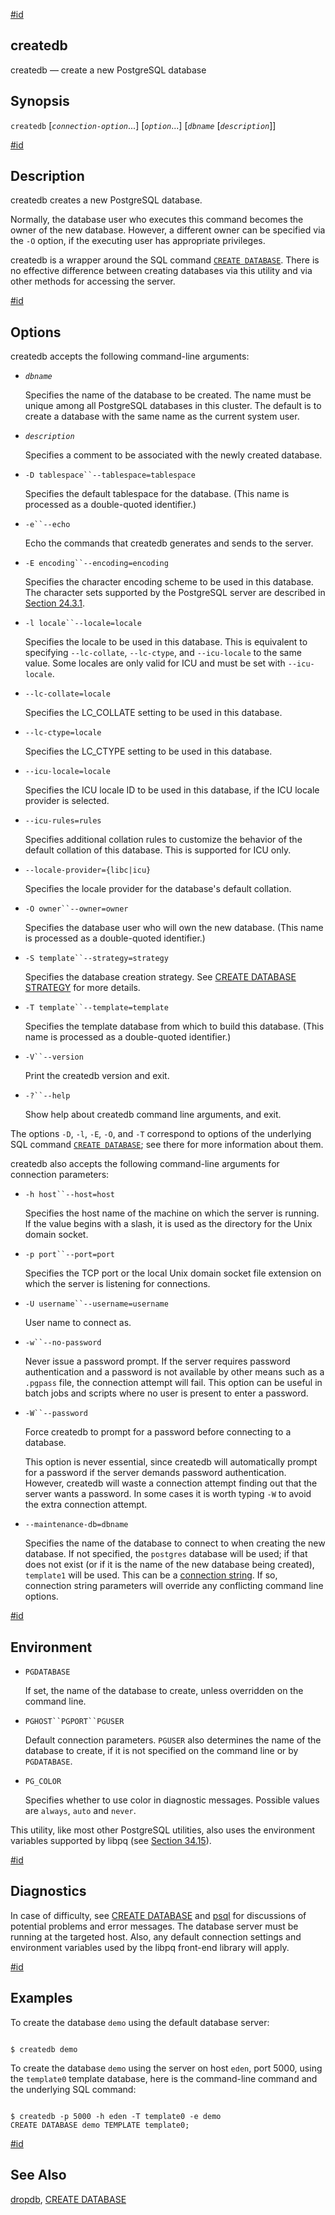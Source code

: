 [#id](#APP-CREATEDB)

## createdb

createdb — create a new PostgreSQL database

## Synopsis

`createdb` \[_`connection-option`_...] \[_`option`_...] \[_`dbname`_ \[_`description`_]]

[#id](#R1-APP-CREATEDB-1)

## Description

createdb creates a new PostgreSQL database.

Normally, the database user who executes this command becomes the owner of the new database. However, a different owner can be specified via the `-O` option, if the executing user has appropriate privileges.

createdb is a wrapper around the SQL command [`CREATE DATABASE`](sql-createdatabase). There is no effective difference between creating databases via this utility and via other methods for accessing the server.

[#id](#id-1.9.4.4.6)

## Options

createdb accepts the following command-line arguments:

- _`dbname`_

  Specifies the name of the database to be created. The name must be unique among all PostgreSQL databases in this cluster. The default is to create a database with the same name as the current system user.

- _`description`_

  Specifies a comment to be associated with the newly created database.

- `-D tablespace``--tablespace=tablespace`

  Specifies the default tablespace for the database. (This name is processed as a double-quoted identifier.)

- `-e``--echo`

  Echo the commands that createdb generates and sends to the server.

- `-E encoding``--encoding=encoding`

  Specifies the character encoding scheme to be used in this database. The character sets supported by the PostgreSQL server are described in [Section 24.3.1](multibyte#MULTIBYTE-CHARSET-SUPPORTED).

- `-l locale``--locale=locale`

  Specifies the locale to be used in this database. This is equivalent to specifying `--lc-collate`, `--lc-ctype`, and `--icu-locale` to the same value. Some locales are only valid for ICU and must be set with `--icu-locale`.

- `--lc-collate=locale`

  Specifies the LC_COLLATE setting to be used in this database.

- `--lc-ctype=locale`

  Specifies the LC_CTYPE setting to be used in this database.

- `--icu-locale=locale`

  Specifies the ICU locale ID to be used in this database, if the ICU locale provider is selected.

- `--icu-rules=rules`

  Specifies additional collation rules to customize the behavior of the default collation of this database. This is supported for ICU only.

- `--locale-provider={libc|icu}`

  Specifies the locale provider for the database's default collation.

- `-O owner``--owner=owner`

  Specifies the database user who will own the new database. (This name is processed as a double-quoted identifier.)

- `-S template``--strategy=strategy`

  Specifies the database creation strategy. See [CREATE DATABASE STRATEGY](sql-createdatabase#CREATE-DATABASE-STRATEGY) for more details.

- `-T template``--template=template`

  Specifies the template database from which to build this database. (This name is processed as a double-quoted identifier.)

- `-V``--version`

  Print the createdb version and exit.

- `-?``--help`

  Show help about createdb command line arguments, and exit.

The options `-D`, `-l`, `-E`, `-O`, and `-T` correspond to options of the underlying SQL command [`CREATE DATABASE`](sql-createdatabase); see there for more information about them.

createdb also accepts the following command-line arguments for connection parameters:

- `-h host``--host=host`

  Specifies the host name of the machine on which the server is running. If the value begins with a slash, it is used as the directory for the Unix domain socket.

- `-p port``--port=port`

  Specifies the TCP port or the local Unix domain socket file extension on which the server is listening for connections.

- `-U username``--username=username`

  User name to connect as.

- `-w``--no-password`

  Never issue a password prompt. If the server requires password authentication and a password is not available by other means such as a `.pgpass` file, the connection attempt will fail. This option can be useful in batch jobs and scripts where no user is present to enter a password.

- `-W``--password`

  Force createdb to prompt for a password before connecting to a database.

  This option is never essential, since createdb will automatically prompt for a password if the server demands password authentication. However, createdb will waste a connection attempt finding out that the server wants a password. In some cases it is worth typing `-W` to avoid the extra connection attempt.

- `--maintenance-db=dbname`

  Specifies the name of the database to connect to when creating the new database. If not specified, the `postgres` database will be used; if that does not exist (or if it is the name of the new database being created), `template1` will be used. This can be a [connection string](libpq-connect#LIBPQ-CONNSTRING). If so, connection string parameters will override any conflicting command line options.

[#id](#id-1.9.4.4.7)

## Environment

- `PGDATABASE`

  If set, the name of the database to create, unless overridden on the command line.

- `PGHOST``PGPORT``PGUSER`

  Default connection parameters. `PGUSER` also determines the name of the database to create, if it is not specified on the command line or by `PGDATABASE`.

- `PG_COLOR`

  Specifies whether to use color in diagnostic messages. Possible values are `always`, `auto` and `never`.

This utility, like most other PostgreSQL utilities, also uses the environment variables supported by libpq (see [Section 34.15](libpq-envars)).

[#id](#id-1.9.4.4.8)

## Diagnostics

In case of difficulty, see [CREATE DATABASE](sql-createdatabase) and [psql](app-psql) for discussions of potential problems and error messages. The database server must be running at the targeted host. Also, any default connection settings and environment variables used by the libpq front-end library will apply.

[#id](#id-1.9.4.4.9)

## Examples

To create the database `demo` using the default database server:

```

$ createdb demo
```

To create the database `demo` using the server on host `eden`, port 5000, using the `template0` template database, here is the command-line command and the underlying SQL command:

```

$ createdb -p 5000 -h eden -T template0 -e demo
CREATE DATABASE demo TEMPLATE template0;
```

[#id](#id-1.9.4.4.10)

## See Also

[dropdb](app-dropdb), [CREATE DATABASE](sql-createdatabase)
